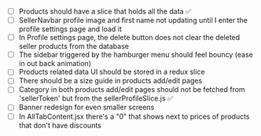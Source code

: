 - [ ] Products should have a slice that holds all the data ✅
- [ ] SellerNavbar profile image and first name not updating until I enter the profile settings page and load it
- [ ] In Profile settings page, the delete button does not clear the deleted seller products from the database
- [ ] The sidebar triggered by the hamburger menu should feel bouncy (ease in out back animation)
- [ ] Products related data UI should be stored in a redux slice
- [ ] There should be a size guide in products add/edit pages
- [ ] Category in both products add/edit pages should not be fetched from 'sellerToken' but from the sellerProfileSlice.js ✅
- [ ] Banner redesign for even smaller screens
- [ ] In AllTabContent.jsx there's a "0" that shows next to prices of products that don't have discounts
